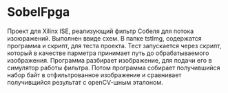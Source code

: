 # SobelFpga
Проект для Xilinx ISE, реализующий фильтр Собеля для потока изоюражений. Выполнен ввиде схем.
В папке tstImg, содержатся программа и скрипт, для теста проекта. 
Тест запускается через скрипт, который в качестве парметра принимает путь до обрабатываемого изображения.
Программа разбирает изображение, для подачи его в симулятор работы фильтра.
Потом программа собирает получившийся набор байт в отфильтрованное изображение 
и сравнивает получивщийся результат с openCV-шным эталоном.
